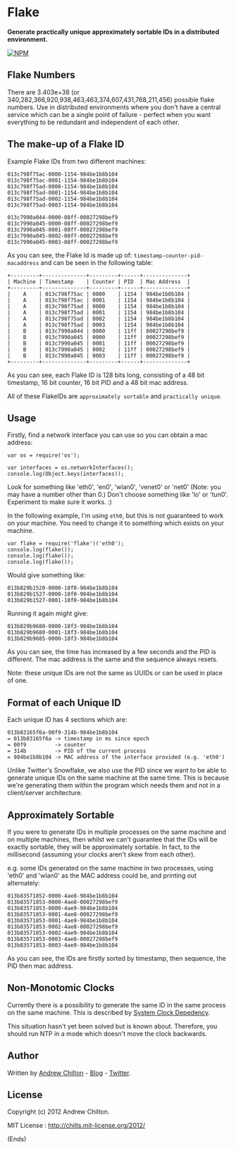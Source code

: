 # Flake #

<strong>Generate practically unique approximately sortable IDs in a distributed environment.</strong>

[![NPM](http://nodei.co/npm/flake.png)](http://npm.im/flake)

## Flake Numbers ##

There are 3.403e+38 (or 340,282,366,920,938,463,463,374,607,431,768,211,456) possible flake numbers. Use in distributed
environments where you don't have a central service which can be a single point of failure - perfect when you want
everything to be redundant and independent of each other.

## The make-up of a Flake ID ##

Example Flake IDs from two different machines:

```
013c798f75ac-0000-1154-984be1b8b104
013c798f75ac-0001-1154-984be1b8b104
013c798f75ad-0000-1154-984be1b8b104
013c798f75ad-0001-1154-984be1b8b104
013c798f75ad-0002-1154-984be1b8b104
013c798f75ad-0003-1154-984be1b8b104

013c7990a044-0000-08ff-00027298bef9
013c7990a045-0000-08ff-00027298bef9
013c7990a045-0001-08ff-00027298bef9
013c7990a045-0002-08ff-00027298bef9
013c7990a045-0003-08ff-00027298bef9
```

As you can see, the Flake Id is made up of: <code>timestamp-counter-pid-macaddress</code> and can be seen in the
following table:

```
+---------+--------------+---------+------+--------------+
| Machine | Timestamp    | Counter | PID  | Mac Address  |
+---------+--------------+---------+------+--------------+
|    A    | 013c798f75ac | 0000    | 1154 | 984be1b8b104 |
|    A    | 013c798f75ac | 0001    | 1154 | 984be1b8b104 |
|    A    | 013c798f75ad | 0000    | 1154 | 984be1b8b104 |
|    A    | 013c798f75ad | 0001    | 1154 | 984be1b8b104 |
|    A    | 013c798f75ad | 0002    | 1154 | 984be1b8b104 |
|    A    | 013c798f75ad | 0003    | 1154 | 984be1b8b104 |
|    B    | 013c7990a044 | 0000    | 11ff | 00027298bef9 |
|    B    | 013c7990a045 | 0000    | 11ff | 00027298bef9 |
|    B    | 013c7990a045 | 0001    | 11ff | 00027298bef9 |
|    B    | 013c7990a045 | 0002    | 11ff | 00027298bef9 |
|    B    | 013c7990a045 | 0003    | 11ff | 00027298bef9 |
+---------+--------------+---------+------+--------------+
```

As you can see, each Flake ID is 128 bits long, consisting of a 48 bit timestamp, 16 bit counter, 16 bit PID and a 48
bit mac address.

All of these FlakeIDs are <code>approximately sortable</code> and <code>practically unique</code>.

## Usage ##

Firstly, find a network interface you can use so you can obtain a mac address:

```
var os = require('os');

var interfaces = os.networkInterfaces();
console.log(Object.keys(interfaces));
```

Look for something like 'eth0', 'en0', 'wlan0', 'venet0' or 'net0' (Note: you may have a number other than 0.) Don't
choose something like 'lo' or 'tun0'. Experiment to make sure it works. :)

In the following example, I'm using ```eth0```, but this is not guaranteed to work on your machine. You need to change
it to something which exists on your machine.

```
var flake = require('flake')('eth0');
console.log(flake());
console.log(flake());
console.log(flake());
```

Would give something like:

```
013b829b1520-0000-18f0-984be1b8b104
013b829b1527-0000-18f0-984be1b8b104
013b829b1527-0001-18f0-984be1b8b104
```

Running it again might give:

```
013b829b9680-0000-18f3-984be1b8b104
013b829b9680-0001-18f3-984be1b8b104
013b829b9685-0000-18f3-984be1b8b104
```

As you can see, the time has increased by a few seconds and the PID is different. The mac address is the same and the
sequence always resets.

Note: these unique IDs are not the same as UUIDs or can be used in place of one.

## Format of each Unique ID ##

Each unique ID has 4 sections which are:

```
013b83165f6a-00f9-314b-984be1b8b104
= 013b83165f6a -> timestamp in ms since epoch
= 00f9         -> counter
= 314b         -> PID of the current process
= 984be1b8b104 -> MAC address of the interface provided (e.g. 'eth0')
```

Unlike Twitter's Snowflake, we also use the PID since we want to be able to generate unique IDs on the same machine at
the same time. This is because we're generating them within the program which needs them and not in a client/server
architecture.

## Approximately Sortable ##

If you were to generate IDs in multiple processes on the same machine and on multiple machines, then whilst we can't
guarantee that the IDs will be exactly sortable, they will be approximately sortable. In fact, to the millisecond
(assuming your clocks aren't skew from each other).

e.g. some IDs generated on the same machine in two processes, using 'eth0' and 'wlan0' as the MAC address could be, and
printing out alternately:

```
013b83571852-0000-4ae8-984be1b8b104
013b83571853-0000-4ae8-00027298bef9
013b83571853-0000-4ae9-984be1b8b104
013b83571853-0001-4ae8-00027298bef9
013b83571853-0001-4ae9-984be1b8b104
013b83571853-0002-4ae8-00027298bef9
013b83571853-0002-4ae9-984be1b8b104
013b83571853-0003-4ae8-00027298bef9
013b83571853-0003-4ae9-984be1b8b104
```

As you can see, the IDs are firstly sorted by timestamp, then sequence, the PID then mac address.

## Non-Monotomic Clocks ##

Currently there is a possibility to generate the same ID in the same process on the same machine. This is described by
[System Clock Depedency](https://github.com/twitter/snowflake#system-clock-dependency).

This situation hasn't yet been solved but is known about. Therefore, you should run NTP in a mode which doesn't move
the clock backwards.

## Author ##

Written by [Andrew Chilton](http://chilts.org/) - [Blog](http://chilts.org/blog/) -
[Twitter](https://twitter.com/andychilton).

## License ##

Copyright (c) 2012 Andrew Chilton.

MIT License : http://chilts.mit-license.org/2012/

(Ends)
